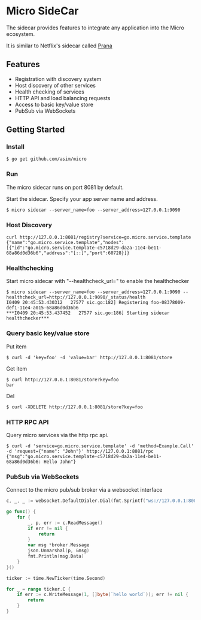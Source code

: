 # Micro SideCar

The sidecar provides features to integrate any application into the Micro ecosystem.

It is similar to Netflix's sidecar called [Prana](https://github.com/Netflix/Prana)

## Features

- Registration with discovery system
- Host discovery of other services
- Health checking of services
- HTTP API and load balancing requests
- Access to basic key/value store
- PubSub via WebSockets

## Getting Started

### Install

```shell
$ go get github.com/asim/micro
```

### Run

The micro sidecar runs on port 8081 by default.

Start the sidecar. Specify your app server name and address.

```shell
$ micro sidecar --server_name=foo --server_address=127.0.0.1:9090
```

### Host Discovery

```shell
curl http://127.0.0.1:8081/registry?service=go.micro.service.template
{"name":"go.micro.service.template","nodes":[{"id":"go.micro.service.template-c5718d29-da2a-11e4-be11-68a86d0d36b6","address":"[::]","port":60728}]}
```

### Healthchecking

Start micro sidecar with "--healthcheck_url=" to enable the healthchecker

```shell
$ micro sidecar --server_name=foo --server_address=127.0.0.1:9090 --healthcheck_url=http://127.0.0.1:9090/_status/health
I0409 20:45:53.430312   27577 sic.go:182] Registering foo-08378009-def1-11e4-a015-68a86d0d36b6
***I0409 20:45:53.437452   27577 sic.go:186] Starting sidecar healthchecker***
```

### Query basic key/value store

Put item
```shell
$ curl -d 'key=foo' -d 'value=bar' http://127.0.0.1:8081/store
```

Get item
```shell
$ curl http://127.0.0.1:8081/store?key=foo
bar
```

Del
```shell
$ curl -XDELETE http://127.0.0.1:8081/store?key=foo
```

### HTTP RPC API

Query micro services via the http rpc api.

```shell
$ curl -d 'service=go.micro.service.template' -d 'method=Example.Call' -d 'request={"name": "John"}' http://127.0.0.1:8081/rpc
{"msg":"go.micro.service.template-c5718d29-da2a-11e4-be11-68a86d0d36b6: Hello John"}
```

### PubSub via WebSockets

Connect to the micro pub/sub broker via a websocket interface

```go
c, _, _ := websocket.DefaultDialer.Dial(fmt.Sprintf("ws://127.0.0.1:8081/broker?topic=foo", mqServer, topic), make(http.Header))

go func() {
	for {
		_, p, err := c.ReadMessage()
		if err != nil {
			return
		}
		var msg *broker.Message
		json.Unmarshal(p, &msg)
		fmt.Println(msg.Data)
	}
}()

ticker := time.NewTicker(time.Second)

for _ = range ticker.C {
	if err := c.WriteMessage(1, []byte(`hello world`)); err != nil {
		return
	}
}
```
